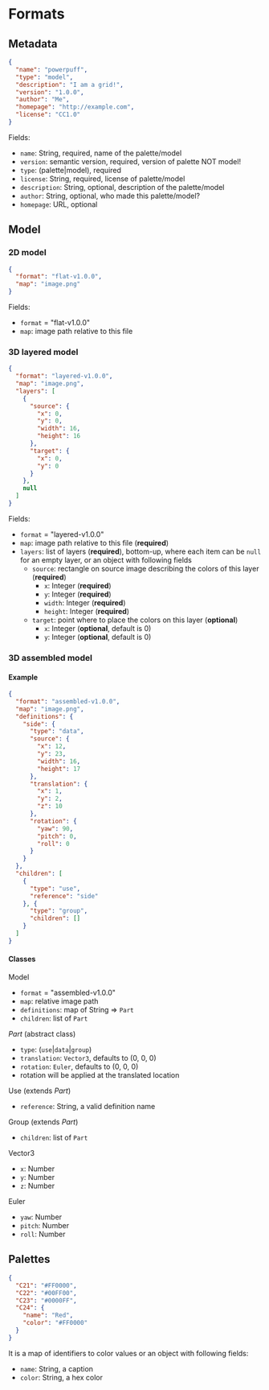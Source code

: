 # Formats

## Metadata

```json
{
  "name": "powerpuff",
  "type": "model",
  "description": "I am a grid!",
  "version": "1.0.0",
  "author": "Me",
  "homepage": "http://example.com",
  "license": "CC1.0"
}
```

Fields:
* `name`: String, required, name of the palette/model
* `version`: semantic version, required, version of palette NOT model!
* `type`: (palette|model), required
* `license`: String, required, license of palette/model
* `description`: String, optional, description of the palette/model
* `author`: String, optional, who made this palette/model?
* `homepage`: URL, optional

## Model

### 2D model
```json
{
  "format": "flat-v1.0.0",
  "map": "image.png"
}
```

Fields:
* `format` = "flat-v1.0.0"
* `map`: image path relative to this file

### 3D layered model
```json
{
  "format": "layered-v1.0.0",
  "map": "image.png",
  "layers": [
    {
      "source": {
        "x": 0,
        "y": 0,
        "width": 16,
        "height": 16
      },
      "target": {
        "x": 0,
        "y": 0
      }    
    },
    null
  ]
}
```

Fields:
* `format` = "layered-v1.0.0"
* `map`: image path relative to this file (**required**)
* `layers`: list of layers (**required**), bottom-up, where each item can be `null` for an empty layer, or an object with following fields
  * `source`: rectangle on source image describing the colors of this layer (**required**)
    * `x`: Integer (**required**)
    * `y`: Integer (**required**)
    * `width`: Integer (**required**)
    * `height`: Integer (**required**)
  * `target`: point where to place the colors on this layer (**optional**)
    * `x`: Integer (**optional**, default is 0)
    * `y`: Integer (**optional**, default is 0)

### 3D assembled model

#### Example

```json
{
  "format": "assembled-v1.0.0",
  "map": "image.png",
  "definitions": {
    "side": {
      "type": "data",
      "source": {
        "x": 12,
        "y": 23,
        "width": 16,
        "height": 17
      },
      "translation": {
        "x": 1,
        "y": 2,
        "z": 10
      },
      "rotation": {
        "yaw": 90,
        "pitch": 0,
        "roll": 0
      }
    }
  },
  "children": [
    {
      "type": "use",
      "reference": "side"
    }, {
      "type": "group",
      "children": []
    }
  ]
}
```

#### Classes

Model
* `format` = "assembled-v1.0.0"
* `map`: relative image path
* `definitions`: map of String => `Part`
* `children`: list of `Part`

*Part* (abstract class)
* `type`: (`use`|`data`|`group`)
* `translation`: `Vector3`, defaults to (0, 0, 0)
* `rotation`: `Euler`, defaults to (0, 0, 0)
* rotation will be applied at the translated location

Use (extends *Part*)
* `reference`: String, a valid definition name

Group (extends *Part*)
* `children`: list of `Part`

Vector3
* `x`: Number
* `y`: Number
* `z`: Number

Euler
* `yaw`: Number
* `pitch`: Number
* `roll`: Number

## Palettes
```json
{
  "C21": "#FF0000",
  "C22": "#00FF00",
  "C23": "#0000FF",
  "C24": {
    "name": "Red",
    "color": "#FF0000"
  }
}
```

It is a map of identifiers to color values or an object with following fields:
* `name`: String, a caption
* `color`: String, a hex color
